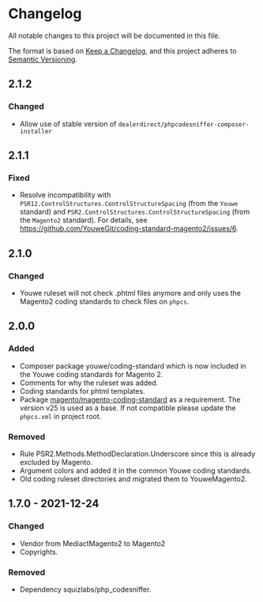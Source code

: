 # Changelog
All notable changes to this project will be documented in this file.

The format is based on [Keep a Changelog](https://keepachangelog.com/en/1.0.0/),
and this project adheres to [Semantic Versioning](https://semver.org/spec/v2.0.0.html).

## 2.1.2
### Changed
- Allow use of stable version of `dealerdirect/phpcodesniffer-composer-installer`

## 2.1.1
### Fixed
- Resolve incompatibility with `PSR12.ControlStructures.ControlStructureSpacing` (from the `Youwe` standard) and `PSR2.ControlStructures.ControlStructureSpacing` (from the `Magento2` standard).
  For details, see https://github.com/YouweGit/coding-standard-magento2/issues/6.

## 2.1.0
### Changed
- Youwe ruleset will not check .phtml files anymore and only uses the Magento2 coding standards to check files on `phpcs`.

## 2.0.0
### Added
- Composer package youwe/coding-standard which is now included in the Youwe coding standards for Magento 2.
- Comments for why the ruleset was added.
- Coding standards for phtml templates.
- Package [magento/magento-coding-standard](https://github.com/magento/magento-coding-standard) as a requirement.
  The version v25 is used as a base. If not compatible please update the `phpcs.xml` in project root.

### Removed
- Rule PSR2.Methods.MethodDeclaration.Underscore since this is already excluded by Magento.
- Argument colors and added it in the common Youwe coding standards.
- Old coding ruleset directories and migrated them to YouweMagento2.

## 1.7.0 - 2021-12-24
### Changed
- Vendor from MediactMagento2 to Magento2
- Copyrights.

### Removed
- Dependency squizlabs/php_codesniffer.
